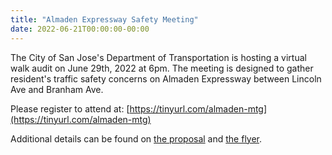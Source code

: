 ```yaml
---
title: "Almaden Expressway Safety Meeting"
date: 2022-06-21T00:00:00-00:00
---
```


The City of San Jose's Department of Transportation is hosting a virtual walk
audit on June 29th, 2022 at 6pm. The meeting is designed to gather resident's
traffic safety concerns on Almaden Expressway between Lincoln Ave and Branham
Ave.

Please register to attend at: [https://tinyurl.com/almaden-mtg](https://tinyurl.com/almaden-mtg)

Additional details can be found on [the proposal](https://static-www.commhill.org/pdf/Almaden_Foxworthy_Walk_Audit_Whats_Happening_Here.pdf) and [the flyer](https://static-www.commhill.org/pdf/Almaden_6-29-22_Walk_Audit_Invitation_Flier.pdf).
